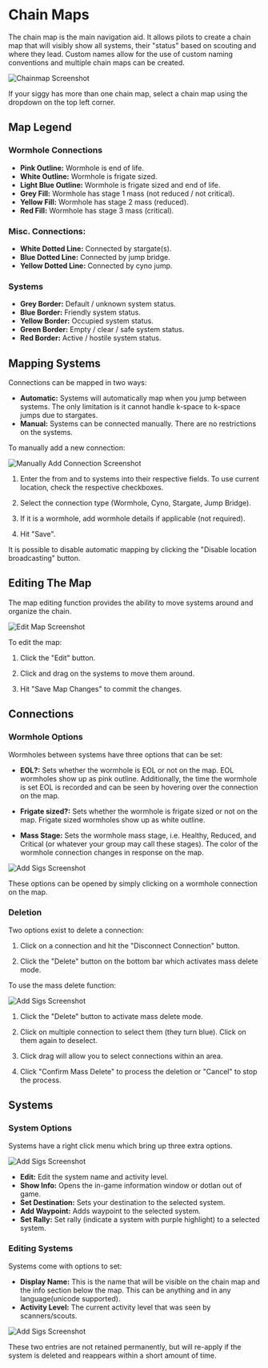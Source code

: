 # Chain Maps

The chain map is the main navigation aid. It allows pilots to create a chain map that will visibly show all systems, their "status" based on scouting and where they lead. Custom names allow for the use of custom naming conventions and multiple chain maps can be created.

![Chainmap Screenshot](img/chainmap.png)

If your siggy has more than one chain map, select a chain map using the dropdown on the top left corner.

## Map Legend

### Wormhole Connections

  * **Pink Outline:** Wormhole is end of life.
  * **White Outline:** Wormhole is frigate sized.
  * **Light Blue Outline:** Wormhole is frigate sized and end of life.
  * **Grey Fill:** Wormhole has stage 1 mass (not reduced / not critical).
  * **Yellow Fill:** Wormhole has stage 2 mass (reduced).
  * **Red Fill:** Wormhole has stage 3 mass (critical).

### Misc. Connections:

  * **White Dotted Line:** Connected by stargate(s).
  * **Blue Dotted Line:** Connected by jump bridge.
  * **Yellow Dotted Line:** Connected by cyno jump.

### Systems

  * **Grey Border:** Default / unknown system status.
  * **Blue Border:** Friendly system status.
  * **Yellow Border:** Occupied system status.
  * **Green Border:** Empty / clear / safe system status.
  * **Red Border:** Active / hostile system status.

## Mapping Systems

Connections can be mapped in two ways:

  * **Automatic:** Systems will automatically map when you jump between systems. The only limitation is it cannot handle k-space to k-space jumps due to stargates.
  * **Manual:** Systems can be connected manually. There are no restrictions on the systems.

To manually add a new connection:

![Manually Add Connection Screenshot](img/chainmap-manual-add.png)

1. Enter the from and to systems into their respective fields. To use current location, check the respective checkboxes.

2. Select the connection type (Wormhole, Cyno, Stargate, Jump Bridge).

3. If it is a wormhole, add wormhole details if applicable (not required).

4. Hit "Save".

It is possible to disable automatic mapping by clicking the "Disable location broadcasting" button.


## Editing The Map

The map editing function provides the ability to move systems around and organize the chain.

![Edit Map Screenshot](img/chainmap-edit.png)

To edit the map:

1. Click the "Edit" button.

2. Click and drag on the systems to move them around.

3. Hit "Save Map Changes" to commit the changes.

## Connections

### Wormhole Options

Wormholes between systems have three options that can be set:

  * **EOL?:** Sets whether the wormhole is EOL or not on the map. EOL wormholes show up as pink outline. Additionally, the time the wormhole is set EOL is recorded and can be seen by hovering over the connection on the map.

  * **Frigate sized?:** Sets whether the wormhole is frigate sized or not on the map. Frigate sized wormholes show up as white outline.

  * **Mass Stage:** Sets the wormhole mass stage, i.e. Healthy, Reduced, and Critical (or whatever your group may call these stages). The color of the wormhole connection changes in response on the map.

![Add Sigs Screenshot](img/chainmap-edit-wormhole.png)

These options can be opened by simply clicking on a wormhole connection on the map.

### Deletion

Two options exist to delete a connection:

1. Click on a connection and hit the "Disconnect Connection" button.

2. Click the "Delete" button on the bottom bar which activates mass delete mode.

To use the mass delete function:

![Add Sigs Screenshot](img/chainmap-massdelete.png)

1. Click the "Delete" button to activate mass delete mode.

2. Click on multiple connection to select them (they turn blue). Click on them again to deselect.

3. Click drag will allow you to select connections within an area.

4. Click "Confirm Mass Delete" to process the deletion or "Cancel" to stop the process.

## Systems

### System Options

Systems have a right click menu which bring up three extra options.

![Add Sigs Screenshot](img/chainmap-system-right-click.png)

  * **Edit:** Edit the system name and activity level.
  * **Show Info:** Opens the in-game information window or dotlan out of game.
  * **Set Destination:** Sets your destination to the selected system.
  * **Add Waypoint:** Adds waypoint to the selected system.
  * **Set Rally:** Set rally (indicate a system with purple highlight) to a selected system.

### Editing Systems

Systems come with options to set:

  * **Display Name:** This is the name that will be visible on the chain map and the info section below the map. This can be anything and in any language(unicode supported).
  * **Activity Level:** The current activity level that was seen by scanners/scouts.

![Add Sigs Screenshot](img/chainmap-edit-system.png)

These two entries are not retained permanently, but will re-apply if the system is deleted and reappears within a short amount of time.
